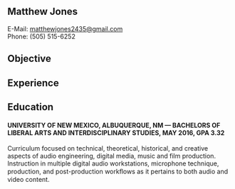 ## Matthew Jones  
E-Mail: [matthewjones2435@gmail.com](mailto::matthewjones2435@gmail.com)      
Phone: (505) 515-6252    


## Objective   

## Experience   

##  Education   
#### UNIVERSITY OF NEW MEXICO, ALBUQUERQUE, NM — BACHELORS OF LIBERAL ARTS AND INTERDISCIPLINARY STUDIES, MAY 2016, GPA 3.32 

Curriculum focused on technical, theoretical, historical, and creative aspects of audio engineering, digital media, music and film production.  Instruction in multiple digital audio workstations, microphone technique, production, and post-production workﬂows as it pertains to both audio and video content. 
